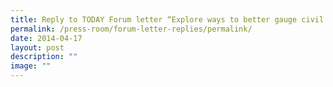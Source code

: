 ```yaml
---
title: Reply to TODAY Forum letter “Explore ways to better gauge civil service hires”
permalink: /press-room/forum-letter-replies/permalink/
date: 2014-04-17
layout: post
description: ""
image: ""
---
```

